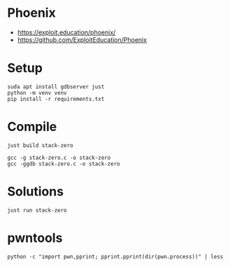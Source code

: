 # Phoenix

- https://exploit.education/phoenix/
- https://github.com/ExploitEducation/Phoenix

# Setup

```shell
suda apt install gdbserver just
python -m venv venv
pip install -r requirements.txt
```

# Compile

```shell
just build stack-zero

gcc -g stack-zero.c -o stack-zero
gcc -ggdb stack-zero.c -o stack-zero
```

# Solutions

```shell
just run stack-zero
```

# pwntools

```shell
python -c "import pwn,pprint; pprint.pprint(dir(pwn.process))" | less
```
